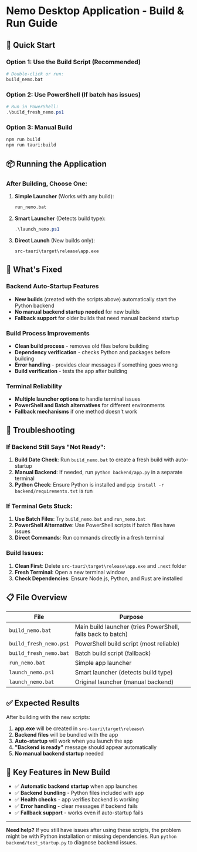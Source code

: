 # Nemo Desktop Application - Build & Run Guide

## 🚀 Quick Start

### Option 1: Use the Build Script (Recommended)
```bash
# Double-click or run:
build_nemo.bat
```

### Option 2: Use PowerShell (If batch has issues)
```powershell
# Run in PowerShell:
.\build_fresh_nemo.ps1
```

### Option 3: Manual Build
```bash
npm run build
npm run tauri:build
```

## 📦 Running the Application

### After Building, Choose One:

1. **Simple Launcher** (Works with any build):
   ```bash
   run_nemo.bat
   ```

2. **Smart Launcher** (Detects build type):
   ```powershell
   .\launch_nemo.ps1
   ```

3. **Direct Launch** (New builds only):
   ```bash
   src-tauri\target\release\app.exe
   ```

## 🔧 What's Fixed

### Backend Auto-Startup Features
- **New builds** (created with the scripts above) automatically start the Python backend
- **No manual backend startup needed** for new builds
- **Fallback support** for older builds that need manual backend startup

### Build Process Improvements
- **Clean build process** - removes old files before building
- **Dependency verification** - checks Python and packages before building
- **Error handling** - provides clear messages if something goes wrong
- **Build verification** - tests the app after building

### Terminal Reliability
- **Multiple launcher options** to handle terminal issues
- **PowerShell and Batch alternatives** for different environments
- **Fallback mechanisms** if one method doesn't work

## 🐛 Troubleshooting

### If Backend Still Says "Not Ready":

1. **Build Date Check**: Run `build_nemo.bat` to create a fresh build with auto-startup
2. **Manual Backend**: If needed, run `python backend/app.py` in a separate terminal
3. **Python Check**: Ensure Python is installed and `pip install -r backend/requirements.txt` is run

### If Terminal Gets Stuck:

1. **Use Batch Files**: Try `build_nemo.bat` and `run_nemo.bat`
2. **PowerShell Alternative**: Use PowerShell scripts if batch files have issues
3. **Direct Commands**: Run commands directly in a fresh terminal

### Build Issues:

1. **Clean First**: Delete `src-tauri\target\release\app.exe` and `.next` folder
2. **Fresh Terminal**: Open a new terminal window
3. **Check Dependencies**: Ensure Node.js, Python, and Rust are installed

## 📋 File Overview

| File | Purpose |
|------|---------|
| `build_nemo.bat` | Main build launcher (tries PowerShell, falls back to batch) |
| `build_fresh_nemo.ps1` | PowerShell build script (most reliable) |
| `build_fresh_nemo.bat` | Batch build script (fallback) |
| `run_nemo.bat` | Simple app launcher |
| `launch_nemo.ps1` | Smart launcher (detects build type) |
| `launch_nemo.bat` | Original launcher (manual backend) |

## ✅ Expected Results

After building with the new scripts:

1. **app.exe** will be created in `src-tauri\target\release\`
2. **Backend files** will be bundled with the app
3. **Auto-startup** will work when you launch the app
4. **"Backend is ready"** message should appear automatically
5. **No manual backend startup** needed

## 🎯 Key Features in New Build

- ✅ **Automatic backend startup** when app launches
- ✅ **Backend bundling** - Python files included with app
- ✅ **Health checks** - app verifies backend is working
- ✅ **Error handling** - clear messages if backend fails
- ✅ **Fallback support** - works even if auto-startup fails

---

**Need help?** If you still have issues after using these scripts, the problem might be with Python installation or missing dependencies. Run `python backend/test_startup.py` to diagnose backend issues.